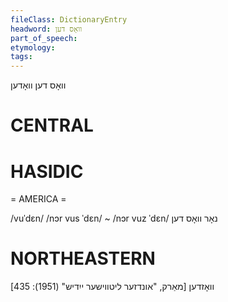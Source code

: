 ```yaml
---
fileClass: DictionaryEntry
headword: וואָס דען
part_of_speech: 
etymology: 
tags: 
---
```

וואָס דען
וואָדען

CENTRAL
========

HASIDIC
=======
= AMERICA = 

/vuˈdɛn/
/nɔr vus ˈdɛn/ ~ /nɔr vuz ˈdɛn/ נאָר וואָס דען

NORTHEASTERN
==============

וואָזדען
[מאַרק, "אונדזער ליטווישער ייִדיש" (1951): 435]